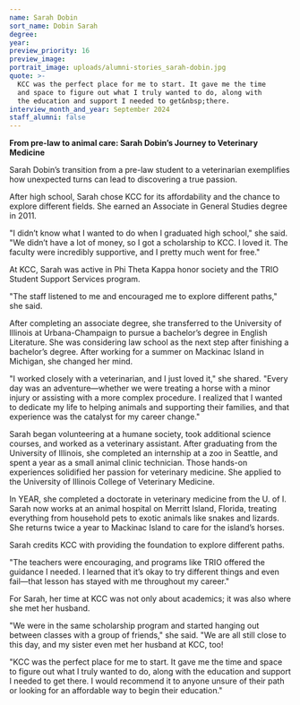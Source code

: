 ```yaml
---
name: Sarah Dobin
sort_name: Dobin Sarah
degree:
year:
preview_priority: 16
preview_image:
portrait_image: uploads/alumni-stories_sarah-dobin.jpg
quote: >-
  KCC was the perfect place for me to start. It gave me the time
  and space to figure out what I truly wanted to do, along with
  the education and support I needed to get&nbsp;there.
interview_month_and_year: September 2024
staff_alumni: false
---
```

**From pre-law to animal care: Sarah Dobin’s Journey to Veterinary Medicine**

Sarah Dobin’s transition from a pre-law student to a veterinarian exemplifies how unexpected turns can lead to discovering a true passion.

After high school, Sarah chose KCC for its affordability and the chance to explore different fields. She earned an Associate in General Studies degree in 2011. 
 
"I didn’t know what I wanted to do when I graduated high school," she said. "We didn’t have a lot of money, so I got a scholarship to KCC. I loved it. The faculty were incredibly supportive, and I pretty much went for free."
 
At KCC, Sarah was active in Phi Theta Kappa honor society and the TRIO Student Support Services program.
 
"The staff listened to me and encouraged me to explore different paths," she said.
 
After completing an associate degree, she transferred to the University of Illinois at Urbana-Champaign to pursue a bachelor’s degree in English Literature. She was considering law school as the next step after finishing a bachelor’s degree. After working for a summer on Mackinac Island in Michigan, she changed her mind.

"I worked closely with a veterinarian, and I just loved it," she shared. "Every day was an adventure—whether we were treating a horse with a minor injury or assisting with a more complex procedure. I realized that I wanted to dedicate my life to helping animals and supporting their families, and that experience was the catalyst for my career change."
 
Sarah began volunteering at a humane society, took additional science courses, and worked as a veterinary assistant. After graduating from the University of Illinois, she completed an internship at a zoo in Seattle, and spent a year as a small animal clinic technician. Those hands-on experiences solidified her passion for veterinary medicine. She applied to the University of Illinois College of Veterinary Medicine.
 
In YEAR, she completed a doctorate in veterinary medicine from the U. of I. Sarah now works at an animal hospital on Merritt Island, Florida, treating everything from household pets to exotic animals like snakes and lizards. She returns twice a year to Mackinac Island to care for the island’s horses.
 
Sarah credits KCC with providing the foundation to explore different paths.
 
"The teachers were encouraging, and programs like TRIO offered the guidance I needed. I learned that it’s okay to try different things and even fail—that lesson has stayed with me throughout my career."
 
For Sarah, her time at KCC was not only about academics; it was also where she met her husband.
 
"We were in the same scholarship program and started hanging out between classes with a group of friends," she said. "We are all still close to this day, and my sister even met her husband at KCC, too!
 
"KCC was the perfect place for me to start. It gave me the time and space to figure out what I truly wanted to do, along with the education and support I needed to get there. I would recommend it to anyone unsure of their path or looking for an affordable way to begin their education."
